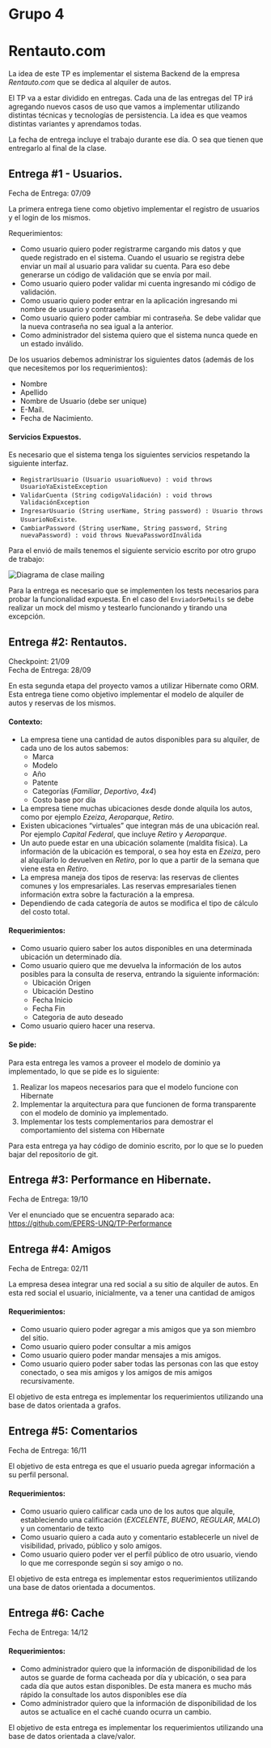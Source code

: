 # Grupo 4

# Rentauto.com
La idea de este TP es implementar el sistema Backend de la empresa *Rentauto.com* que se dedica al alquiler de autos.

El TP va a estar dividido en entregas. Cada una de las entregas del TP irá agregando nuevos casos de uso que vamos a implementar utilizando distintas técnicas y tecnologías de persistencia. La idea es que veamos distintas variantes y aprendamos todas.

La fecha de entrega incluye el trabajo durante ese día. O sea que tienen que entregarlo al final de la clase.

## Entrega #1 - Usuarios.
Fecha de Entrega: 07/09

La primera entrega tiene como objetivo implementar el registro de usuarios y el login de los mismos. 

Requerimientos:
* Como usuario quiero poder registrarme cargando mis datos y que quede registrado en el sistema. Cuando el usuario se registra debe enviar un mail al usuario para validar su cuenta. Para eso debe generarse un código de validación que se envía por mail. 
* Como usuario quiero poder validar mi cuenta ingresando mi código de validación.
* Como usuario quiero poder entrar en la aplicación ingresando mi nombre de usuario y contraseña. 
* Como usuario quiero poder cambiar mi contraseña. Se debe validar que la nueva contraseña no sea igual a la anterior.
* Como administrador del sistema quiero que el sistema nunca quede en un estado inválido.

De los usuarios debemos administrar los siguientes datos (además de los que necesitemos por los requerimientos):
* Nombre
* Apellido
* Nombre de Usuario (debe ser unique)
* E-Mail.
* Fecha de Nacimiento.

#### Servicios Expuestos.
Es necesario que el sistema tenga los siguientes servicios respetando la siguiente interfaz. 

* `RegistrarUsuario (Usuario usuarioNuevo) : void throws UsuarioYaExisteException`
* `ValidarCuenta (String codigoValidación) : void throws ValidaciónException`
* `IngresarUsuario (String userName, String password) : Usuario throws UsuarioNoExiste`.
* `CambiarPassword (String userName, String password, String nuevaPassword) : void throws NuevaPasswordInválida`

Para el envió de mails tenemos el siguiente servicio escrito por otro grupo de trabajo:

![Diagrama de clase mailing](https://drive.google.com/file/d/0BwLWxnCUu_qieTZoYTRpTHk3cUE/view?usp=sharing)

Para la entrega es necesario que se implementen los tests necesarios para probar la funcionalidad expuesta. 
En el caso del `EnviadorDeMails` se debe realizar un mock del mismo y testearlo funcionando y tirando una excepción.

## Entrega #2: Rentautos.
Checkpoint: 21/09<br />
Fecha de Entrega: 28/09

En esta segunda etapa del proyecto vamos a utilizar Hibernate como ORM. 
Esta entrega tiene como objetivo implementar el modelo de alquiler de autos y reservas de los mismos.

#### Contexto:
* La empresa tiene una cantidad de autos disponibles para su alquiler, de cada uno de los autos sabemos:
   * Marca
   * Modelo
   * Año
   * Patente
   * Categorías (_Familiar_, _Deportivo_, _4x4_)
   * Costo base por día
* La empresa tiene muchas ubicaciones desde donde alquila los autos, como por ejemplo _Ezeiza_, _Aeroparque_, _Retiro_. 
* Existen ubicaciones “virtuales” que integran más de una ubicación real. Por ejemplo _Capital Federal_, que incluye _Retiro_ y _Aeroparque_.
* Un auto puede estar en una ubicación solamente (maldita física). La información de la ubicación es temporal, o sea hoy esta en _Ezeiza_, pero al alquilarlo lo devuelven en _Retiro_, por lo que a partir de la semana que viene esta en _Retiro_.
* La empresa maneja dos tipos de reserva: las reservas de clientes comunes y los empresariales. Las reservas empresariales tienen información extra sobre la facturación a la empresa.
* Dependiendo de cada categoría de autos se modifica el tipo de cálculo del costo total.

#### Requerimientos:
* Como usuario quiero saber los autos disponibles en una determinada ubicación un determinado día.
* Como usuario quiero que me devuelva la información de los autos posibles para la consulta de reserva, entrando la siguiente información:
   * Ubicación Origen
   * Ubicación Destino
   * Fecha Inicio
   * Fecha Fin
   * Categoria de auto deseado
* Como usuario quiero hacer una reserva.

#### Se pide:
Para esta entrega les vamos a proveer el modelo de dominio ya implementado, lo que se pide es lo siguiente:

1. Realizar los mapeos necesarios para que el modelo funcione con Hibernate
2. Implementar la arquitectura para que funcionen de forma transparente con el modelo de dominio ya implementado.
3. Implementar los tests complementarios para demostrar el comportamiento del sistema con Hibernate

Para esta entrega ya hay código de dominio escrito, por lo que se lo pueden bajar del repositorio de git.

## Entrega #3: Performance en Hibernate.
Fecha de Entrega: 19/10

Ver el enunciado que se encuentra separado aca: https://github.com/EPERS-UNQ/TP-Performance 

## Entrega #4: Amigos
Fecha de Entrega: 02/11

La empresa desea integrar una red social a su sitio de alquiler de autos. En esta red social el usuario, inicialmente, va a tener una cantidad de amigos

#### Requerimientos:
* Como usuario quiero poder agregar a mis amigos que ya son miembro del sitio.
* Como usuario quiero poder consultar a mis amigos
* Como usuario quiero poder mandar mensajes a mis amigos.
* Como usuario quiero poder saber todas las personas con las que estoy conectado, o sea mis amigos y los amigos de mis amigos recursivamente.

El objetivo de esta entrega es implementar los requerimientos utilizando una base de datos orientada a grafos.

## Entrega #5: Comentarios
Fecha de Entrega: 16/11

El objetivo de esta entrega es que el usuario pueda agregar información a su perfil personal.

#### Requerimientos:
* Como usuario quiero calificar cada uno de los autos que alquile, estableciendo una calificación (_EXCELENTE_, _BUENO_, _REGULAR_, _MALO_) y un comentario de texto
* Como usuario quiero a cada auto y comentario establecerle un nivel de visibilidad, privado, público y solo amigos.
* Como usuario quiero poder ver el perfil público de otro usuario, viendo lo que me corresponde según si soy amigo o no.

El objetivo de esta entrega es implementar estos requerimientos utilizando una base de datos orientada a documentos.

## Entrega #6: Cache
Fecha de Entrega: 14/12

#### Requerimientos:
* Como administrador quiero que la información de disponibilidad de los autos se guarde de forma 
cacheada por día y ubicación, o sea para cada día que autos estan disponibles. De esta manera es 
mucho más rápido la consultade los autos disponibles ese día
* Como administrador quiero que la información de disponibilidad de los autos se actualice en 
el caché cuando ocurra un cambio.

El objetivo de esta entrega es implementar los requerimientos utilizando una base de datos orientada a clave/valor.
